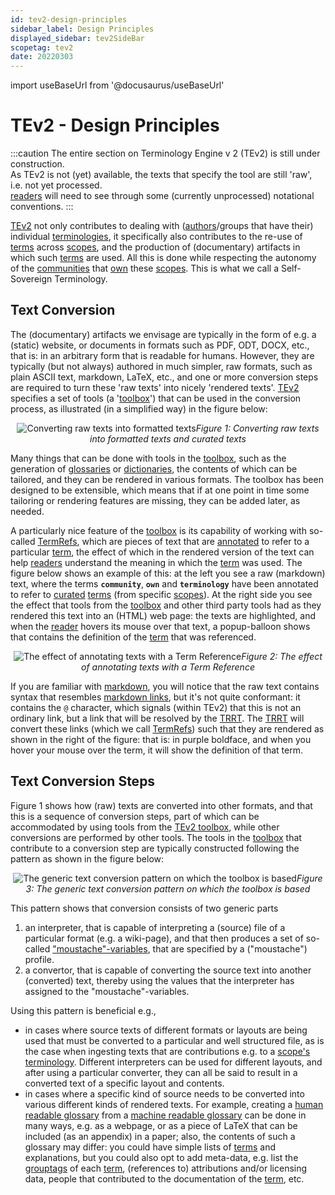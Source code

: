```yaml
---
id: tev2-design-principles
sidebar_label: Design Principles
displayed_sidebar: tev2SideBar
scopetag: tev2
date: 20220303
---
```


import useBaseUrl from '@docusaurus/useBaseUrl'

# TEv2 - Design Principles

:::caution
The entire section on Terminology Engine v 2 (TEv2) is still under construction.<br/>
As TEv2 is not (yet) available, the texts that specify the tool are still 'raw', i.e. not yet processed.<br/>[readers](@) will need to see through some (currently unprocessed) notational conventions.
:::

[TEv2](@) not only contributes to dealing with ([authors](@)/groups that have their) individual [terminologies](@), it specifically also contributes to the re-use of [terms](@) across [scopes](@), and the production of (documentary) artifacts in which such [terms](@) are used. All this is done while respecting the autonomy of the [communities](@) that [own](@essiflab) these [scopes](@). This is what we call a Self-Sovereign Terminology.

## Text Conversion

The (documentary) artifacts we envisage are typically in the form of e.g. a (static) website, or documents in formats such as PDF, ODT, DOCX, etc., that is: in an arbitrary form that is readable for humans. However, they are typically (but not always) authored in much simpler, raw formats, such as plain ASCII text, markdown, LaTeX, etc., and one or more conversion steps are required to turn these 'raw texts' into nicely 'rendered texts'. [TEv2](@) specifies a set of tools (a '[toolbox](/docs-toolbox)') that can be used in the conversion process, as illustrated (in a simplified way) in the figure below:

<p align="center">
<img
  alt="Converting raw texts into formatted texts"
  src={useBaseUrl('images/tev2-overview-without-toolbox.png')}
/><i>Figure 1: Converting raw texts into formatted texts and curated texts</i>
</p>

Many things that can be done with tools in the [toolbox](/docs-toolbox), such as the generation of [glossaries](@) or [dictionaries](@), the contents of which can be tailored, and they can be rendered in various formats. The toolbox has been designed to be extensible, which means that if at one point in time some tailoring or rendering features are missing, they can be added later, as needed.

A particularly nice feature of the [toolbox](/docs-toolbox) is its capability of working with so-called [TermRefs](@), which are pieces of text that are [annotated](/docs/spec-syntax/term-ref-syntax) to refer to a particular [term](@), the effect of which in the rendered version of the text can help [readers](@) understand the meaning in which the [term](@) was used. The figure below shows an example of this: at the left you see a raw (markdown) text, where the terms **`community`**, **`own`** and **`terminology`** have been annotated to refer to [curated](@) [terms](@) (from specific [scopes](@)). At the right side you see the effect that tools from the [toolbox](/docs-toolbox) and other third party tools had as they rendered this text into an (HTML) web page: the texts are highlighted, and when the [reader](@) hovers its mouse over that text, a popup-balloon shows that contains the definition of the [term](@) that was referenced.

<p align="center">
<img
  alt="The effect of annotating texts with a Term Reference"
  src={useBaseUrl('images/tev2-overview-enhanced-term.png')}
/><i>Figure 2: The effect of annotating texts with a Term Reference</i>
</p>

If you are familiar with [markdown](https://www.markdownguide.org/basic-syntax/), you will notice that the raw text contains syntax that resembles [markdown links](https://www.markdownguide.org/basic-syntax/#links), but it's not quite conformant: it contains the `@` character, which signals (within TEv2) that this is not an ordinary link, but a link that will be resolved by the [TRRT](@). The [TRRT](@) will convert these links (which we call [TermRefs](@)) such that they are rendered as shown in the right of the figure: that is: in purple boldface, and when you hover your mouse over the term, it will show the definition of that term.

## Text Conversion Steps

Figure 1 shows how (raw) texts are converted into other formats, and that this is a sequence of conversion steps, part of which can be accommodated by using tools from the [TEv2 toolbox](/docs-toolbox), while other conversions are performed by other tools. The tools in the [toolbox](/docs-toolbox) that contribute to a conversion step are typically constructed following the pattern as shown in the figure below:

<p align="center">
<img
  alt="The generic text conversion pattern on which the toolbox is based"
  src={useBaseUrl('images/tev2-text-conversion-pattern.png')}
/><i>Figure 3: The generic text conversion pattern on which the toolbox is based</i>
</p>

This pattern shows that conversion consists of two generic parts
1. an interpreter, that is capable of interpreting a (source) file of a particular format (e.g. a wiki-page), and that then produces a set of so-called ["moustache"-variables](https://mustache.github.io/mustache.5.html), that are specified by a ("moustache") profile.
2. a convertor, that is capable of converting the source text into another (converted) text, thereby using the values that the interpreter has assigned to the "moustache"-variables.

Using this pattern is beneficial e.g.,
- in cases where source texts of different formats or layouts are being used that must be converted to a particular and well structured file, as is the case when ingesting texts that are contributions e.g. to a [scope's](@) [terminology](@). Different interpreters can be used for different layouts, and after using a particular converter, they can all be said to result in a converted text of a specific layout and contents.
- in cases where a specific kind of source needs to be converted into various different kinds of rendered texts. For example, creating a [human readable glossary](@) from a [machine readable glossary](@) can be done in many ways, e.g. as a webpage, or as a piece of LaTeX that can be included (as an appendix) in a paper; also, the contents of such a glossary may differ: you could have simple lists of [terms](@) and explanations, but you could also opt to add meta-data, e.g. list the [grouptags](@) of each [term](@), (references to) attributions and/or licensing data, people that contributed to the documentation of the [term](@), etc.
